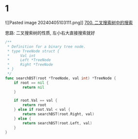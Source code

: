 # 1
![[Pasted image 20240405103111.png]]
[700. 二叉搜索树中的搜索](https://leetcode.cn/problems/search-in-a-binary-search-tree/)

思路: 二叉搜索树的性质, 左小右大直接搜索就好
```go
/**
 * Definition for a binary tree node.
 * type TreeNode struct {
 *     Val int
 *     Left *TreeNode
 *     Right *TreeNode
 * }
 */
func searchBST(root *TreeNode, val int) *TreeNode {
	if root == nil {
		return nil
	}

	if root.Val == val {
		return root
	} else if root.Val < val {
		return searchBST(root.Right, val)
	} else {
		return searchBST(root.Left, val)
	}
}
```
